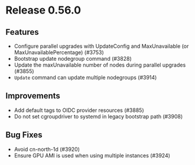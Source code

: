 # Release 0.56.0

## Features
- Configure parallel upgrades with UpdateConfig and MaxUnavailable (or MaxUnavailablePercentage) (#3753)
- Bootstrap update nodegroup command (#3828)
- Update the maxUnavailable number of nodes during parallel upgrades (#3855)
- `Update` command can update multiple nodegroups (#3914)

## Improvements

- Add default tags to OIDC provider resources (#3885)
- Do not set cgroupdriver to systemd in legacy bootstrap path (#3908)

## Bug Fixes
- Avoid cn-north-1d (#3920)
- Ensure GPU AMI is used when using multiple instances (#3924)
